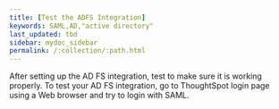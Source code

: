 ```yaml
---
title: [Test the ADFS Integration]
keywords: SAML,AD,"active directory"
last_updated: tbd
sidebar: mydoc_sidebar
permalink: /:collection/:path.html
---
```

After setting up the AD FS integration, test to make sure it is working properly. To test your AD FS integration, go to ThoughtSpot login page using a Web browser and try to login with SAML.

